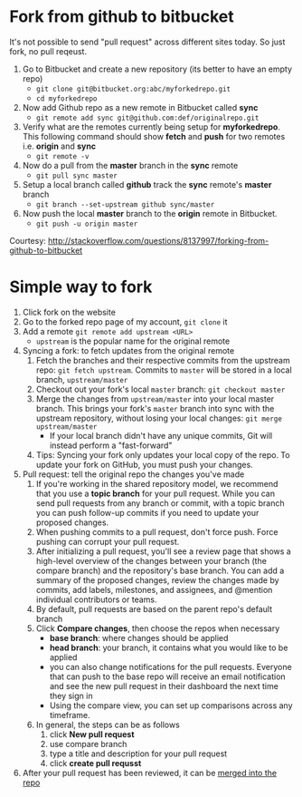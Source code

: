 # Fork from github to bitbucket

It's not possible to send "pull request" across different sites today. So just fork, no pull reqeust.

1. Go to Bitbucket and create a new repository (its better to have an empty repo)
    * `git clone git@bitbucket.org:abc/myforkedrepo.git`
    * `cd myforkedrepo`
2. Now add Github repo as a new remote in Bitbucket called **sync**
    * `git remote add sync git@github.com:def/originalrepo.git`
3. Verify what are the remotes currently being setup for **myforkedrepo**. This following command should show **fetch** and **push** for two remotes i.e. **origin** and **sync**
    * `git remote -v`
4. Now do a pull from the **master** branch in the **sync** remote 
    * `git pull sync master`
5. Setup a local branch called **github** track the **sync** remote's **master** branch
    * `git branch --set-upstream github sync/master`
6. Now push the local **master** branch to the **origin** remote in Bitbucket.
    * `git push -u origin master`

Courtesy: http://stackoverflow.com/questions/8137997/forking-from-github-to-bitbucket

# Simple way to fork

1. Click fork on the website
2. Go to the forked repo page of my account, `git clone` it
3. Add a remote `git remote add upstream <URL>`
    * `upstream` is the popular name for the original remote
4. Syncing a fork: to fetch updates from the original remote
    1. Fetch the branches and their respective commits from the upstream repo: `git fetch upstream`. Commits to `master` will be stored in a local branch, `upstream/master`
    2. Checkout out your fork's local `master` branch: `git checkout master`
    3. Merge the changes from `upstream/master` into your local master branch. This brings your fork's `master` branch into sync with the upstream repository, without losing your local changes: `git merge upstream/master`
        * If your local branch didn't have any unique commits, Git will instead perform a "fast-forward"
    4. Tips: Syncing your fork only updates your local copy of the repo. To update your fork on GitHub, you must push your changes.
5. Pull request: tell the original repo the changes you've made
    1. If you're working in the shared repository model, we recommend that you use a **topic branch** for your pull request. While you can send pull requests from any branch or commit, with a topic branch you can push follow-up commits if you need to update your proposed changes.
    2. When pushing commits to a pull request, don't force push. Force pushing can corrupt your pull request.
    3. After initializing a pull request, you'll see a review page that shows a high-level overview of the changes between your branch (the compare branch) and the repository's base branch. You can add a summary of the proposed changes, review the changes made by commits, add labels, milestones, and assignees, and @mention individual contributors or teams. 
    4. By default, pull requests are based on the parent repo's default branch
    5. Click **Compare changes**, then choose the repos when necessary
        * **base branch**: where changes should be applied
        * **head branch**: your branch, it contains what you would like to be applied
        * you can also change notifications for the pull requests. Everyone that can push to the base repo will receive an email notification and see the new pull request in their dashboard the next time they sign in
        * Using the compare view, you can set up comparisons across any timeframe.
    6. In general, the steps can be as follows
        1. click **New pull request**
        2. use compare branch
        3. type a title and description for your pull request
        4. click **create pull requsst**
6. After your pull request has been reviewed, it can be [merged into the repo](https://help.github.com/articles/merging-a-pull-request/)
